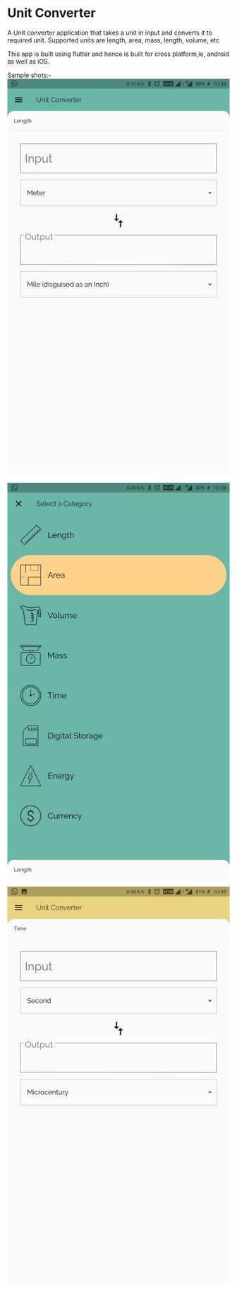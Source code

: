 # Unit Converter
A Unit converter application that takes a unit in input and converts it to required unit. Supported units are length, area, mass, length, volume, etc

This app is built using flutter and hence is built for cross platform,ie, android as well as iOS.

Sample shots:-
![alt text](https://github.com/NightWing1998/unit_converter/blob/master/assets/git/Screenshot_20190114-223842.jpg)

![alt text](https://github.com/NightWing1998/unit_converter/blob/master/assets/git/Screenshot_20190114-223855.jpg)

![alt text](https://github.com/NightWing1998/unit_converter/blob/master/assets/git/Screenshot_20190114-223939.jpg)
